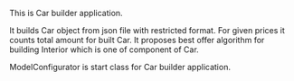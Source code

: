 This is Car builder application.

It builds Car object from json file with restricted format. For given prices it counts total amount for
built Car. It proposes best offer algorithm for building Interior which is one of component of Car.

ModelConfigurator is start class for Car builder application.